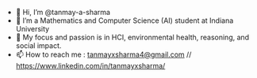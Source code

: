 - 👋 Hi, I’m @tanmay-a-sharma
- 👀 I’m a Mathematics and Computer Science (AI) student at Indiana University
- 🌱 My focus and passion is in HCI, environmental health, reasoning, and social impact.
- 📫 How to reach me : tanmayxsharma4@gmail.com // https://www.linkedin.com/in/tanmayxsharma/

<!---
tanmay-a-sharma/tanmay-a-sharma is a ✨ special ✨ repository because its `README.md` (this file) appears on your GitHub profile.
You can click the Preview link to take a look at your changes.
--->
